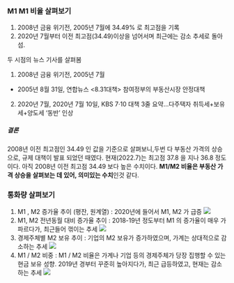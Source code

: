 ### M1 M1 비율 살펴보기 

1. 2008년 금융 위기전, 2005년 7월에 34.49% 로 최고점을 기록
2. 2020년 7월부터 이전 최고점(34.49)이상을 넘어서며 최근에는 감소 추세로 돌아섬.

두 시점의 뉴스 기사를 살펴봄
1. 2008년 금융 위기전, 2005년 7월
 *  2005년 8월 31일, 연합뉴스 <8.31대책> 참여정부의 부동산시장 안정대책
2. 2020년 7월, 2020년 7월 10일, KBS 7·10 대책 3줄 요약…다주택자 취득세+보유세+양도세 ‘동반’ 인상



##### 결론 
2008년 이전 최고점인 34.49 인 값을 기준으로 살펴보니,두번 다 부동산 가격의 상승으로, 규제 대책이 발표 되었던 때였다. 
현재(2022.7)는 최고점 37.8 을 지나 36.8 정도이다. 아직 2008년 이전 최고점 34.49 보다 높은 수치이다. 
**M1/M2 비율은 부동산 가격 상승을 살펴보는 데 있어, 의미있는 수치**인것 같다.

### 통화량 살펴보기 
1. M1 , M2 증가율 추이 (평잔, 원계열)
 : 2020년에 들어서 M1, M2 가 급증
![](.image/currency1.png) 
2. M1, M2 전년동월 대비 증가율 추이
 : 2018-19년 정도부터 M1 의 증가율이 매우 가파르다가, 최근들어 꺾이는 추세
![](.image/currency2.png)  
3. 경제주체별 M2 보유 추이 
 : 기업의 M2 보유가 증가하였으며, 가계는 상대적으로 감소하는 추세
![](.image/currency4.png)  
4. M1 / M2 비중
 : M1 / M2 비율은 가계나 기업 등의 경제주체가 당장 집행할 수 있는 현금 보유 성향. 2019년 경부터 꾸준히 높아지다가, 최근 급등하였고, 현재는 감소하는 추세
 ![](.image/currency5.png) 